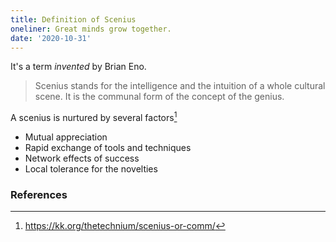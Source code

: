 ```yaml
---
title: Definition of Scenius
oneliner: Great minds grow together.
date: '2020-10-31'
---
```


It's a term _invented_ by Brian Eno.

> Scenius stands for the intelligence and the intuition of a whole cultural scene. It is the communal form of the concept of the genius.

A scenius is nurtured by several factors[^1]

- Mutual appreciation
- Rapid exchange of tools and techniques
- Network effects of success
- Local tolerance for the novelties

### References

[^1]: https://kk.org/thetechnium/scenius-or-comm/
